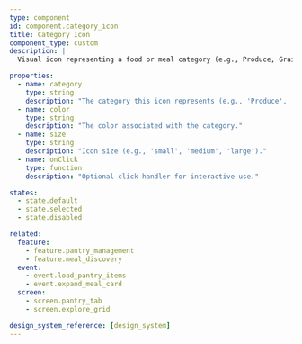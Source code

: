 ```yaml
---
type: component
id: component.category_icon
title: Category Icon
component_type: custom
description: |
  Visual icon representing a food or meal category (e.g., Produce, Grains, Dairy, etc.) used throughout the app for quick identification.

properties:
  - name: category
    type: string
    description: "The category this icon represents (e.g., 'Produce', 'Dairy')."
  - name: color
    type: string
    description: "The color associated with the category."
  - name: size
    type: string
    description: "Icon size (e.g., 'small', 'medium', 'large')."
  - name: onClick
    type: function
    description: "Optional click handler for interactive use."

states:
  - state.default
  - state.selected
  - state.disabled

related:
  feature:
    - feature.pantry_management
    - feature.meal_discovery
  event:
    - event.load_pantry_items
    - event.expand_meal_card
  screen:
    - screen.pantry_tab
    - screen.explore_grid

design_system_reference: [design_system]
---
```

